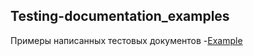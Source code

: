 ## Testing-documentation_examples
Примеры написанных тестовых документов 
-[Example](https://docs.google.com/spreadsheets/d/10WP-TMdgncVfzmFtLh_9qeddPPKGrWZJ2eTbFqN883s/edit?usp=sharing)
